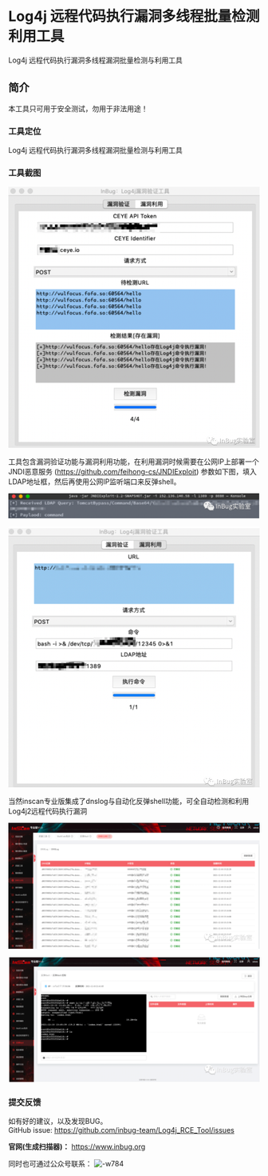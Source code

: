 # Log4j 远程代码执行漏洞多线程批量检测利用工具
Log4j 远程代码执行漏洞多线程漏洞批量检测与利用工具

## 简介
本工具只可用于安全测试，勿用于非法用途！
### 工具定位
Log4j 远程代码执行漏洞多线程漏洞批量检测与利用工具

### 工具截图

![-w768](1.png)

工具包含漏洞验证功能与漏洞利用功能，在利用漏洞时候需要在公网IP上部署一个JNDI恶意服务 (https://github.com/feihong-cs/JNDIExploit)
参数如下图，填入LDAP地址框，然后再使用公网IP监听端口来反弹shell。

![2](2.png)



![3](3.png)

当然inscan专业版集成了dnslog与自动化反弹shell功能，可全自动检测和利用 Log4j2远程代码执行漏洞

![4](4.png)

![5](5.png)
### 提交反馈
如有好的建议，以及发现BUG。    
GitHub issue: https://github.com/inbug-team/Log4j_RCE_Tool/issues

**官网(生成扫描器)：**
https://www.inbug.org

同时也可通过公众号联系：
![-w784](InBug.bmp)



